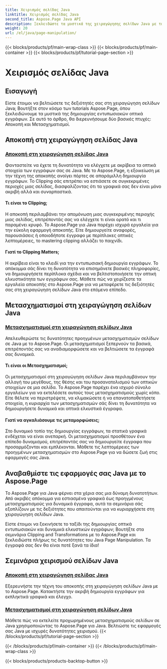 ```yaml
---
title: Χειρισμός σελίδας Java
linktitle: Χειρισμός σελίδας Java
second_title: Aspose.Page Java API
description: Ξεκλειδώστε τα μυστικά της χειραγώγησης σελίδων Java με τα μαθήματα Aspose.Page. Βουτήξτε στο απόκομμα και τις μεταμορφώσεις για να δημιουργήσετε οπτικά εντυπωσιακά έγγραφα χωρίς κόπο.
weight: 20
url: /el/java/page-manipulation/
---
```


{{< blocks/products/pf/main-wrap-class >}}
{{< blocks/products/pf/main-container >}}
{{< blocks/products/pf/tutorial-page-section >}}

# Χειρισμός σελίδας Java


## Εισαγωγή

Είστε έτοιμοι να βελτιώσετε τις δεξιότητές σας στη χειραγώγηση σελίδων Java; Βουτήξτε στον κόσμο των tutorials Aspose.Page, όπου ξεκλειδώνουμε τα μυστικά της δημιουργίας εντυπωσιακών οπτικά εγγράφων. Σε αυτό το άρθρο, θα διερευνήσουμε δύο βασικές πτυχές: Αποκοπή και Μετασχηματισμοί.

## Αποκοπή στη χειραγώγηση σελίδας Java

### [Αποκοπή στη χειραγώγηση σελίδας Java](./clipping/)

Φανταστείτε να έχετε τη δυνατότητα να ελέγχετε με ακρίβεια τα οπτικά στοιχεία των εγγράφων σας σε Java. Με το Aspose.Page, η εξοικείωση με την τέχνη της αποκοπής ανοίγει πόρτες σε απαράμιλλη δημιουργία εγγράφων. Το Clipping σάς επιτρέπει να εστιάσετε σε συγκεκριμένες περιοχές μιας σελίδας, διασφαλίζοντας ότι τα γραφικά σας δεν είναι μόνο ακριβή αλλά και συναρπαστικά.

#### Τι είναι το Clipping;

Η αποκοπή περιλαμβάνει την απομόνωση μιας συγκεκριμένης περιοχής μιας σελίδας, επιτρέποντάς σας να ελέγχετε τι είναι ορατό και τι παραμένει κρυφό. Το Aspose.Page για Java παρέχει ισχυρά εργαλεία για την εύκολη εφαρμογή αποκοπής. Είτε δημιουργείτε αναφορές, παρουσιάσεις ή οποιοδήποτε έγγραφο με περίπλοκες οπτικές λεπτομέρειες, το mastering clipping αλλάζει το παιχνίδι.

#### Γιατί το Clipping Matters;

Η ακρίβεια είναι το κλειδί για την εντυπωσιακή δημιουργία εγγράφων. Το απόκομμα σάς δίνει τη δυνατότητα να επισημάνετε βασικές πληροφορίες, να δημιουργήσετε περίπλοκα σχέδια και να βελτιστοποιήσετε την οπτική ελκυστικότητα των εγγράφων σας. Μάθετε πώς να χειρίζεστε τα εργαλεία αποκοπής στο Aspose.Page για να μεταφέρετε τις δεξιότητές σας στη χειραγώγηση σελίδων Java στο επόμενο επίπεδο.

## Μετασχηματισμοί στη χειραγώγηση σελίδων Java

### [Μετασχηματισμοί στη χειραγώγηση σελίδων Java](./transformations/)

Απελευθερώστε τις δυνατότητες προηγμένων μετασχηματισμών σελίδων σε Java με το Aspose.Page. Οι μετασχηματισμοί ξεπερνούν τα βασικά, επιτρέποντάς σας να αναδιαμορφώσετε και να βελτιώσετε τα έγγραφά σας δυναμικά.

#### Τι είναι οι Μετασχηματισμοί;

Οι μετασχηματισμοί στη χειραγώγηση σελίδων Java περιλαμβάνουν την αλλαγή του μεγέθους, της θέσης και του προσανατολισμού των οπτικών στοιχείων σε μια σελίδα. Το Aspose.Page παρέχει ένα ισχυρό σύνολο εργαλείων για να εκτελέσετε αυτούς τους μετασχηματισμούς χωρίς κόπο. Είτε θέλετε να περιστρέψετε, να κλιμακώσετε ή να επανατοποθετήσετε στοιχεία, η κυριαρχία των μετασχηματισμών σάς δίνει τη δυνατότητα να δημιουργήσετε δυναμικά και οπτικά ελκυστικά έγγραφα.

#### Γιατί να αγκαλιάσουμε τις μεταμορφώσεις;

Στο δυναμικό τοπίο της δημιουργίας εγγράφων, τα στατικά γραφικά ενδέχεται να είναι ανεπαρκή. Οι μετασχηματισμοί προσθέτουν ένα επίπεδο δυναμισμού, επιτρέποντάς σας να δημιουργείτε έγγραφα που προσαρμόζονται και εμπλέκονται. Μάθετε τις λεπτομέρειες των προηγμένων μετασχηματισμών στο Aspose.Page για να δώσετε ζωή στις εφαρμογές σας Java.

## Αναβαθμίστε τις εφαρμογές σας Java με το Aspose.Page

Το Aspose.Page για Java φέρνει στα χέρια σας μια δύναμη δυνατοτήτων. Από ακριβές απόκομμα για εστιασμένα γραφικά έως προηγμένους μετασχηματισμούς για δυναμικά έγγραφα, αυτά τα σεμινάρια σάς εξοπλίζουν με τις δεξιότητες που απαιτούνται για να κυριαρχήσετε στη χειραγώγηση σελίδων Java.

Είστε έτοιμοι να ξεκινήσετε το ταξίδι της δημιουργίας οπτικά εντυπωσιακών και δυναμικά ελκυστικών εγγράφων; Βουτήξτε στα σεμινάρια Clipping and Transformations με το Aspose.Page και ξεκλειδώστε πλήρως τις δυνατότητες του Java Page Manipulation. Τα έγγραφά σας δεν θα είναι ποτέ ξανά τα ίδια!
## Σεμινάρια χειρισμού σελίδων Java
### [Αποκοπή στη χειραγώγηση σελίδας Java](./clipping/)
Εξερευνήστε την τέχνη του αποκοπής στη χειραγώγηση σελίδων Java με το Aspose.Page. Κατακτήστε την ακριβή δημιουργία εγγράφων για εκπληκτικά γραφικά και έλεγχο.
### [Μετασχηματισμοί στη χειραγώγηση σελίδων Java](./transformations/)
Μάθετε πώς να εκτελείτε προχωρημένους μετασχηματισμούς σελίδων σε Java χρησιμοποιώντας το Aspose.Page για Java. Βελτιώστε τις εφαρμογές σας Java με ισχυρές δυνατότητες χειρισμού.
{{< /blocks/products/pf/tutorial-page-section >}}

{{< /blocks/products/pf/main-container >}}
{{< /blocks/products/pf/main-wrap-class >}}

{{< blocks/products/products-backtop-button >}}
